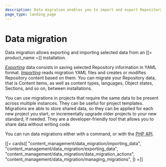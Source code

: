 ```yaml
---
description: Data migration enables you to import and export Repository data by using YAML files.
page_type: landing_page
---
```


# Data migration

Data migration allows exporting and importing selected data from an [[= product_name =]] installation.

[*Exporting*](exporting_data.md) data consists in saving selected Repository information in YAML format.
[*Importing*](importing_data.md) reads migration YAML files and creates or modifies Repository content based on them.
You can migrate your Repository data, that is Content items, as well as content types, languages, Object states, Sections, and so on,
between installations.

You can use migrations in projects that require the same data to be present across multiple instances.
They can be useful for project templates. Migrations are able to store shared data, so they can be applied for each new project you start,
or incrementally upgrade older projects to your new standard, if needed.
They are a developer-friendly tool that allows you to share data without writing code.

You can run data migrations either with a command, or with the [PHP API](data_migration_api.md).

[[= cards([
    "content_management/data_migration/importing_data",
    "content_management/data_migration/exporting_data",
    "content_management/data_migration/data_migration_actions",
    "content_management/data_migration/managing_migrations",
]) =]]
